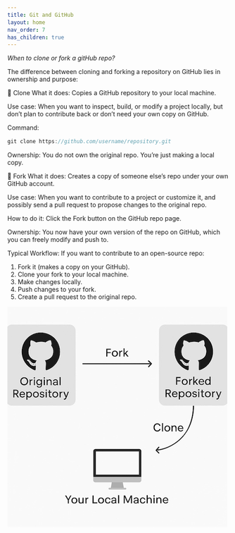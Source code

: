 ```yaml
---
title: Git and GitHub
layout: home
nav_order: 7
has_children: true
---
```


_When to clone or fork a gitHub repo?_

The difference between cloning and forking a repository on GitHub lies in ownership and purpose:

🔁 Clone
What it does: Copies a GitHub repository to your local machine.

Use case: When you want to inspect, build, or modify a project locally, but don’t plan to contribute back or don’t need your own copy on GitHub.

Command:
```kotlin
git clone https://github.com/username/repository.git
```
Ownership: You do not own the original repo. You’re just making a local copy.

🍴 Fork
What it does: Creates a copy of someone else’s repo under your own GitHub account.

Use case: When you want to contribute to a project or customize it, and possibly send a pull request to propose changes to the original repo.

How to do it: Click the Fork button on the GitHub repo page.

Ownership: You now have your own version of the repo on GitHub, which you can freely modify and push to.

Typical Workflow:
If you want to contribute to an open-source repo:

1. Fork it (makes a copy on your GitHub).
2. Clone your fork to your local machine.
3. Make changes locally.
4. Push changes to your fork.
5. Create a pull request to the original repo.

![GitHub workflow](img/git_workflow.jpg)


